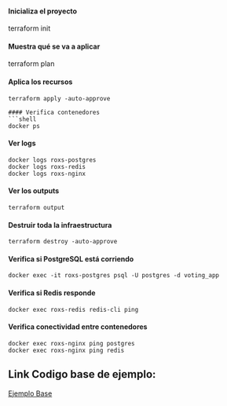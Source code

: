 
#### Inicializa el proyecto
terraform init

#### Muestra qué se va a aplicar
terraform plan

#### Aplica los recursos
```shell
terraform apply -auto-approve

#### Verifica contenedores
```shell
docker ps
```

#### Ver logs
```shell
docker logs roxs-postgres
docker logs roxs-redis
docker logs roxs-nginx
```

#### Ver los outputs
```shell
terraform output
```

#### Destruir toda la infraestructura
```shell
terraform destroy -auto-approve
```

#### Verifica si PostgreSQL está corriendo
```shell
docker exec -it roxs-postgres psql -U postgres -d voting_app

```
#### Verifica si Redis responde
```shell
docker exec roxs-redis redis-cli ping
```

#### Verifica conectividad entre contenedores
```shell
docker exec roxs-nginx ping postgres
docker exec roxs-nginx ping redis
```

## Link Codigo base de ejemplo:
[Ejemplo Base](https://www.notion.so/smavodev/Gu-a-Terraform-Docker-Entorno-con-PostgreSQL-Redis-y-NGINX-231a73a196f880b2be83d421a292050b)

